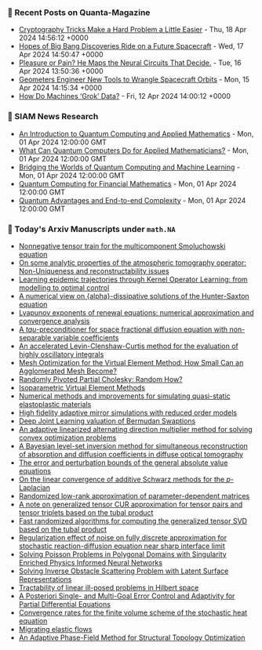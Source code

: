 ### 📝 Recent Posts on Quanta-Magazine
<!-- quanta starts -->
* <a href="https://www.quantamagazine.org/cryptography-tricks-make-a-hard-problem-a-little-easier-20240418/">Cryptography Tricks Make a Hard Problem a Little Easier</a> - Thu, 18 Apr 2024 14:56:12 +0000
* <a href="https://www.quantamagazine.org/hopes-of-big-bang-discoveries-ride-on-a-future-spacecraft-20240417/">Hopes of Big Bang Discoveries Ride on a Future Spacecraft</a> - Wed, 17 Apr 2024 14:50:47 +0000
* <a href="https://www.quantamagazine.org/pleasure-or-pain-he-maps-the-neural-circuits-that-decide-20240416/">Pleasure or Pain? He Maps the Neural Circuits That Decide.</a> - Tue, 16 Apr 2024 13:50:36 +0000
* <a href="https://www.quantamagazine.org/geometers-engineer-new-tools-to-wrangle-spacecraft-orbits-20240415/">Geometers Engineer New Tools to Wrangle Spacecraft Orbits</a> - Mon, 15 Apr 2024 14:15:34 +0000
* <a href="https://www.quantamagazine.org/how-do-machines-grok-data-20240412/">How Do Machines ‘Grok’ Data?</a> - Fri, 12 Apr 2024 14:00:12 +0000
<!-- quanta ends -->

### 📝 SIAM News Research
<!-- siam-news starts -->
* <a href="https://sinews.siam.org/Details-Page/an-introduction-to-quantum-computing-and-applied-mathematics">An Introduction to Quantum Computing and Applied Mathematics</a> - Mon, 01 Apr 2024 12:00:00 GMT
* <a href="https://sinews.siam.org/Details-Page/what-can-quantum-computers-do-for-applied-mathematicians">What Can Quantum Computers Do for Applied Mathematicians?</a> - Mon, 01 Apr 2024 12:00:00 GMT
* <a href="https://sinews.siam.org/Details-Page/bridging-the-worlds-of-quantum-computing-and-machine-learning">Bridging the Worlds of Quantum Computing and Machine Learning</a> - Mon, 01 Apr 2024 12:00:00 GMT
* <a href="https://sinews.siam.org/Details-Page/quantum-computing-for-financial-mathematics">Quantum Computing for Financial Mathematics</a> - Mon, 01 Apr 2024 12:00:00 GMT
* <a href="https://sinews.siam.org/Details-Page/quantum-advantages-and-end-to-end-complexity">Quantum Advantages and End-to-end Complexity</a> - Mon, 01 Apr 2024 12:00:00 GMT
<!-- siam-news ends -->

### 📝 Today's Arxiv Manuscripts under ``math.NA``
<!-- arxiv-math-na starts -->
* <a href="https://arxiv.org/abs/2404.10898">Nonnegative tensor train for the multicomponent Smoluchowski equation</a>
* <a href="https://arxiv.org/abs/2404.11126">On some analytic properties of the atmospheric tomography operator: Non-Uniqueness and reconstructability issues</a>
* <a href="https://arxiv.org/abs/2404.11130">Learning epidemic trajectories through Kernel Operator Learning: from modelling to optimal control</a>
* <a href="https://arxiv.org/abs/2404.11174">A numerical view on {alpha}-dissipative solutions of the Hunter-Saxton equation</a>
* <a href="https://arxiv.org/abs/2404.11191">Lyapunov exponents of renewal equations: numerical approximation and convergence analysis</a>
* <a href="https://arxiv.org/abs/2404.11390">A $tau$-preconditioner for space fractional diffusion equation with non-separable variable coefficients</a>
* <a href="https://arxiv.org/abs/2404.11448">An accelerated Levin-Clenshaw-Curtis method for the evaluation of highly oscillatory integrals</a>
* <a href="https://arxiv.org/abs/2404.11484">Mesh Optimization for the Virtual Element Method: How Small Can an Agglomerated Mesh Become?</a>
* <a href="https://arxiv.org/abs/2404.11487">Randomly Pivoted Partial Cholesky: Random How?</a>
* <a href="https://arxiv.org/abs/2404.11603">Isoparametric Virtual Element Methods</a>
* <a href="https://arxiv.org/abs/2404.10863">Numerical methods and improvements for simulating quasi-static elastoplastic materials</a>
* <a href="https://arxiv.org/abs/2404.11088">High fidelity adaptive mirror simulations with reduced order models</a>
* <a href="https://arxiv.org/abs/2404.11257">Deep Joint Learning valuation of Bermudan Swaptions</a>
* <a href="https://arxiv.org/abs/2404.11435">An adaptive linearized alternating direction multiplier method for solving convex optimization problems</a>
* <a href="https://arxiv.org/abs/2404.11552">A Bayesian level-set inversion method for simultaneous reconstruction of absorption and diffusion coefficients in diffuse optical tomography</a>
* <a href="https://arxiv.org/abs/2207.00954">The error and perturbation bounds of the general absolute value equations</a>
* <a href="https://arxiv.org/abs/2210.09183">On the linear convergence of additive Schwarz methods for the $p$-Laplacian</a>
* <a href="https://arxiv.org/abs/2302.12761">Randomized low-rank approximation of parameter-dependent matrices</a>
* <a href="https://arxiv.org/abs/2305.00754">A note on generalized tensor CUR approximation for tensor pairs and tensor triplets based on the tubal product</a>
* <a href="https://arxiv.org/abs/2305.05031">Fast randomized algorithms for computing the generalized tensor SVD based on the tubal product</a>
* <a href="https://arxiv.org/abs/2307.08246">Regularization effect of noise on fully discrete approximation for stochastic reaction-diffusion equation near sharp interface limit</a>
* <a href="https://arxiv.org/abs/2308.16429">Solving Poisson Problems in Polygonal Domains with Singularity Enriched Physics Informed Neural Networks</a>
* <a href="https://arxiv.org/abs/2311.07187">Solving Inverse Obstacle Scattering Problem with Latent Surface Representations</a>
* <a href="https://arxiv.org/abs/2401.09919">Tractability of linear ill-posed problems in Hilbert space</a>
* <a href="https://arxiv.org/abs/2404.01738">A Posteriori Single- and Multi-Goal Error Control and Adaptivity for Partial Differential Equations</a>
* <a href="https://arxiv.org/abs/2404.05655">Convergence rates for the finite volume scheme of the stochastic heat equation</a>
* <a href="https://arxiv.org/abs/2303.12516">Migrating elastic flows</a>
* <a href="https://arxiv.org/abs/2308.06756">An Adaptive Phase-Field Method for Structural Topology Optimization</a>
<!-- arxiv-math-na ends -->

